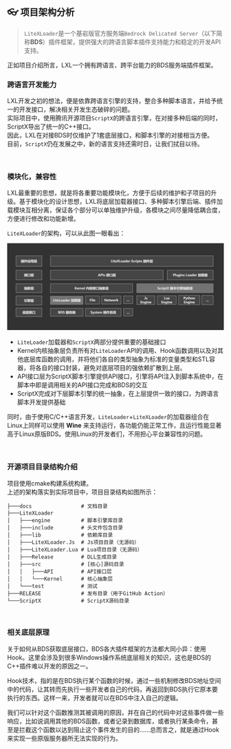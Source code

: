## 👓 项目架构分析

> `LiteXLoader`是一个基岩版官方服务端`Bedrock Delicated Server`（以下简称**BDS**）插件框架，提供强大的跨语言脚本插件支持能力和稳定的开发API支持。

正如项目介绍所言，LXL一个拥有跨语言、跨平台能力的BDS服务端插件框架。

### 跨语言开发能力

LXL开发之初的想法，便是依靠跨语言引擎的支持，整合多种脚本语言，并给予统一的开发接口，解决相关开发生态破碎的问题。  
实际项目中，使用腾讯开源项目`ScriptX`的跨语言引擎，在对接多种后端的同时，ScriptX导出了统一的C++接口。  
因此，LXL在对接BDS时仅维护了1套底层接口，和脚本引擎的对接相当方便。  
目前，`ScriptX`仍在发展之中，新的语言支持还需时日，让我们拭目以待。

<br>

### 模块化，兼容性

LXL最重要的思想，就是将各重要功能模块化，方便于后续的维护和子项目的升级。基于模块化的设计思想，LXL将底层加载器接口、多种脚本引擎后端、插件加载模块互相分离，保证各个部分可以单独维护升级，各模块之间尽量降低耦合度，方便进行修改和功能新增。

`LiteXLoader`的架构，可以从此图一眼看出：

![LiteXLoader架构图](Structure.png)

- `LiteLoader`加载器和`ScriptX`两部分提供重要的基础接口
- Kernel内核抽象层负责所有对`LiteLoader`API的调用、Hook函数调用以及对其他底层库函数的调用，并将他们各自的类型抽象为标准的变量类型和STL容器，将各自的接口封装，避免对底层项目的强依赖扩散到上层。
- API接口层为ScriptX脚本引擎提供API接口，引擎将API注入到脚本系统中，在脚本中即是调用相关的API接口完成和BDS的交互
- ScriptX完成对下层脚本引擎的统一抽象，在上层提供一致的接口，为跨语言脚本开发提供基础

同时，由于使用C/C++语言开发，`LiteLoader`+`LiteXLoader`的加载器组合在Linux上同样可以使用 **Wine** 来支持运行，各功能仍能正常工作，且运行性能显著高于Linux原版BDS。使用Linux的开发者们，不用担心平台兼容性的问题。

<br>

### 开源项目目录结构介绍

项目使用cmake构建系统构建。  
上述的架构落实到实际项目中，项目目录结构如图所示：

```
├───docs				# 文档目录
├───LiteXLoader
│   ├───engine			# 脚本引擎库目录
│   ├───include			# 头文件包含目录
│   ├───lib				# 依赖库目录
│   ├───LiteXLoader.Js	# Js项目目录（无源码）
│   ├───LiteXLoader.Lua	# Lua项目目录（无源码）
│   ├───Release			# DLL生成目录
│   ├───src				# [核心]源码目录
│   │   ├───API			# API接口层
│   │   └───Kernel		# 核心抽象层
│   └───test			# 测试
├───RELEASE				# 发布目录（用于GitHub Action）
└───ScriptX				# ScriptX源码目录
```

<br>

### 相关底层原理

关于如何从BDS获取底层接口，BDS各大插件框架的方法都大同小异：使用Hook。这里会涉及到很多Windows操作系统底层相关的知识，这也是BDS的C++插件难以开发的原因之一。  

Hook技术，指的是在BDS执行某个函数的时候，通过一些机制修改BDS地址空间中的代码，让其转而先执行一些开发者自己的代码，再返回到BDS执行它原本要执行的东西。这样一来，开发者就可以在BDS中注入自己的逻辑。  

我们可以针对这个函数推测其被调用的原因，并在自己的代码中对这些事件做一些响应，比如说调用其他的BDS函数，或者记录到数据库，或者执行某条命令，甚至是拦截这个函数以达到阻止这个事件发生的目的......总而言之，就是通过Hook来实现一些原版服务器所无法实现的行为。
